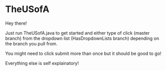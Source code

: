 # TheUSofA

Hey there!

Just run TheUSofA.java to get started and either type of click (master branch) from the dropdown list (HasDropdownLists branch) depending on the branch you pull from.

You might need to click submit more than once but it should be good to go!

Everything else is self explainatory!
